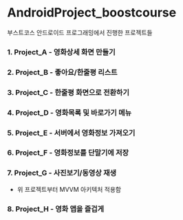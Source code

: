 # AndroidProject_boostcourse
부스트코스 안드로이드 프로그래밍에서 진행한 프로젝트들

### 1. Project_A - 영화상세 화면 만들기

### 2. Project_B - 좋아요/한줄평 리스트

### 3. Project_C - 한줄평 화면으로 전환하기

### 4. Project_D - 영화목록 및 바로가기 메뉴

### 5. Project_E - 서버에서 영화정보 가져오기

### 6. Project_F - 영화정보를 단말기에 저장

### 7. Project_G - 사진보기/동영상 재생 
  - 위 프로젝트부터 MVVM 아키텍처 적용함

### 8. Project_H - 영화 앱을 즐겁게